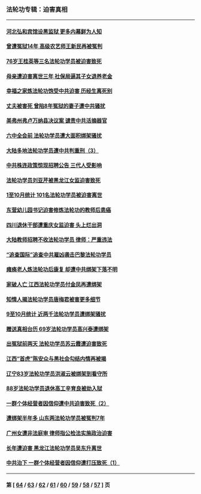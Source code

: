 ### 法轮功专辑：迫害真相
---
#### [河北弘和宾馆设黑监狱 更多内幕鲜为人知](../../pages/nf4379/n13380687.md?11180430) 
#### [曾遭冤狱14年 高级农艺师王新民再被冤判](../../pages/nf4379/n13379932.md?11180430) 
#### [76岁王桂英等三名法轮功学员被迫害致死](../../pages/nf4379/n13379414.md?11180430) 
#### [母亲遭迫害离世三年 社保局逼其子女退养老金](../../pages/nf4379/n13377537.md?11180430) 
#### [幸福之家炼法轮功饱受中共迫害 历经生离死别](../../pages/nf4379/n13377039.md?11180430) 
#### [丈夫被害死 曾陷8年冤狱的妻子遭中共骚扰](../../pages/nf4379/n13367791.md?11180430) 
#### [美弗州弗卢万纳县决议案 谴责中共活摘器官](../../pages/nf4379/n13375911.md?11180430) 
#### [六中全会前 法轮功学员遭大面积绑架骚扰](../../pages/nf4379/n13375690.md?11180430) 
#### [大陆多地法轮功学员遭中共判重刑（3）](../../pages/nf4379/n13374324.md?11180430) 
#### [中共株连政策惊现招聘公告 三代人受影响](../../pages/nf4379/n13330731.md?11180430) 
#### [法轮功学员刘亚芹被黑龙江女监迫害致死](../../pages/nf4379/n13370209.md?11180430) 
#### [1至10月统计 101名法轮功学员被迫害离世](../../pages/nf4379/n13369752.md?11180430) 
#### [东营幼儿园书记迫害修炼法轮功的教师后患癌](../../pages/nf4379/n13365505.md?11180430) 
#### [四川退休干部遭重庆女监迫害 头上烂出洞](../../pages/nf4379/n13367312.md?11180430) 
#### [大陆教师招聘不收法轮功学员 律师：严重违法](../../pages/nf4379/n13365839.md?11180430) 
#### [“追查国际”追查中共雇凶袭击巴黎法轮功学员](../../pages/nf4379/n13367855.md?11180430) 
#### [瘫痪老人炼法轮功后康复 却遭中共绑架下落不明](../../pages/nf4379/n13365406.md?11180430) 
#### [家破人亡 江西法轮功学员付金凤再遭绑架](../../pages/nf4379/n13364762.md?11180430) 
#### [知情人揭法轮功学员唐梅君被害更多细节](../../pages/nf4379/n13362725.md?11180430) 
#### [9至10月统计 近两千法轮功学员遭绑架骚扰](../../pages/nf4379/n13361681.md?11180430) 
#### [赠送真相台历 69岁法轮功学员高兴泰遭绑架](../../pages/nf4379/n13359869.md?11180430) 
#### [出冤狱前两天 法轮功学员苏云霞遭迫害致死](../../pages/nf4379/n13359313.md?11180430) 
#### [江西“首虎”陈安众与黑社会勾结内情再被揭](../../pages/nf4379/n13356633.md?11180430) 
#### [辽宁83岁法轮功学员洪淑云被绑架到看守所](../../pages/nf4379/n13355933.md?11180430) 
#### [88岁法轮功学员退休高工辛育良被劫入狱](../../pages/nf4379/n13352894.md?11180430) 
#### [一群个体经营者因信仰遭中共迫害致死（2）](../../pages/nf4379/n13351281.md?11180430) 
#### [遭绑架半年多 山东两法轮功学员被冤判7年](../../pages/nf4379/n13348475.md?11180430) 
#### [广州女遭非法庭审 律师指公检法实施政治迫害](../../pages/nf4379/n13348584.md?11180430) 
#### [长年遭迫害 黑龙江法轮功学员吴东升离世](../../pages/nf4379/n13347817.md?11180430) 
#### [中共治下 一群个体经营者因信仰遭打压致死（1）](../../pages/nf4379/n13343377.md?11180430) 

---
#### 第 [ [64](./64.md?11180430) / [63](./63.md?11180430) / [62](./62.md?11180430) / [61](./61.md?11180430) / [60](./60.md?11180430) / [59](./59.md?11180430) / [58](./58.md?11180430) / [57](./57.md?11180430) ] 页
